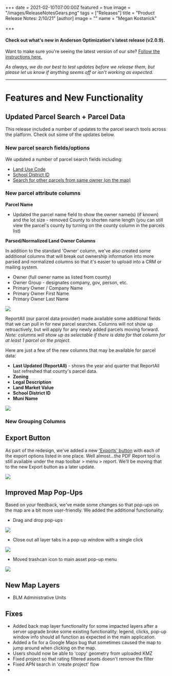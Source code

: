 +++
date = 2021-02-10T07:00:00Z
featured = true
image = "/images/ReleaseNotesGears.png"
tags = ["Releases"]
title = "Product Release Notes: 2/10/21"
[author]
image = ""
name = "Megan Kostanick"

+++
#### **Check out what's new in Anderson Optimization's latest release (v2.0.9).**

Want to make sure you're seeing the latest version of our site? [Follow the instructions here.](https://docs.andersonopt.com/Prospect/VersionReleaseNotes/latestversion/ "Get Latest Version")

_As always, we do our best to test updates before we release them, but please let us know if anything seems off or isn't working as expected._

***

# **Features and New Functionality**

## Updated Parcel Search + Parcel Data

This release included a number of updates to the parcel search tools across the platform. Check out some of the updates below. 

### New parcel search fields/options

We updated a number of parcel search fields including:

* [Land Use Code ](https://docs.andersonopt.com/prospect/search-for-land/add-parcels-based-on-proximity-min.-lot-size/search-for-parcels-by-owner-name)
* [School District ID](https://docs.andersonopt.com/prospect/search-for-land/add-parcels-based-on-proximity-min.-lot-size/search-for-parcels-by-owner-name)
* [Search for other parcels from same owner (on the map)](https://docs.andersonopt.com/prospect/search-for-land/add-parcels-based-on-proximity-min.-lot-size/search-for-parcels-by-owner-name#search-for-other-parcels-from-same-owner-of-existing-parcel-on-project)

### New parcel attribute columns

**Parcel Name**

* Updated the parcel name field to show the owner name(s) (if known) and the lot size - removed County to shorten name length (you can still view the parcel's county by turning on the county column in the parcels list) 

**Parsed/Normalized Land Owner Columns**

In addition to the standard 'Owner' column, we've also created some additional columns that will break out ownership information into more parsed and normalized columns so that it's easier to upload into a CRM or mailing system. 

* Owner (full owner name as listed from county) 
* Owner Group - designates company, gov, person, etc.
* Primary Owner / Company Name
* Primary Owner First Name
* Primary Owner Last Name 

![](/images/owner_fields_new.png)

ReportAll (our parcel data provider) made available some additional fields that we can pull in for new parcel searches. Columns will not show up retroactively, but will apply for any newly added parcels moving forward. _Note: columns will show up as selectable if there is data for that column for at least 1 parcel on the project._ 

Here are just a few of the new columns that may be available for parcel data:

* **Last Updated (ReportAll)** - shows the year and quarter that ReportAll last refreshed that county's parcel data. 
* **Zoning** 
* **Legal Description**
* **Land Market Value**
* **School District ID**
* **Muni Name**

![](/images/new_columns.png)

### New Grouping Columns

## Export Button

As part of the redesign, we've added a new ['Exports' button](https://docs.andersonopt.com/prospect/export-project-data "'Exports' button") with each of the export options listed in one place. Well almost...the PDF Report tool is still available under the map toolbar > menu > report. We'll be moving that to the new Export button as a later update.

![](/images/exportbutton.png)

## Improved Map Pop-Ups

Based on your feedback, we've made some changes so that pop-ups on the map are a bit more user-friendly. We added the additional functionality:

* Drag and drop pop-ups

![](/images/drag-drop-popups.png)

* Close out all layer tabs in a pop-up window with a single click

![](/images/one-click-close.png)

* Moved trashcan icon to main asset pop-up menu

![](/images/trach-icon-pop-up.png)

## New Map Layers

* BLM Administrative Units

## Fixes

* Added back map layer functionality for some impacted layers after a server upgrade broke some existing functionality: legend, clicks, pop-up window info should all function as expected in the main application.
* Added a fix for a Google Maps bug that sometimes caused the map to jump around when clicking on the map.
* Users should now be able to 'copy' geometry from uploaded KMZ
* Fixed project so that rating filtered assets doesn't remove the filter
* Fixed APN search in 'create project' flow
* 
